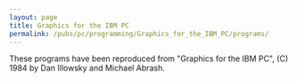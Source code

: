 ```yaml
---
layout: page
title: Graphics for the IBM PC
permalink: /pubs/pc/programming/Graphics_for_the_IBM_PC/programs/
---
```


These programs have been reproduced from "Graphics for the IBM PC", (C) 1984 by Dan Illowsky and Michael Abrash.
